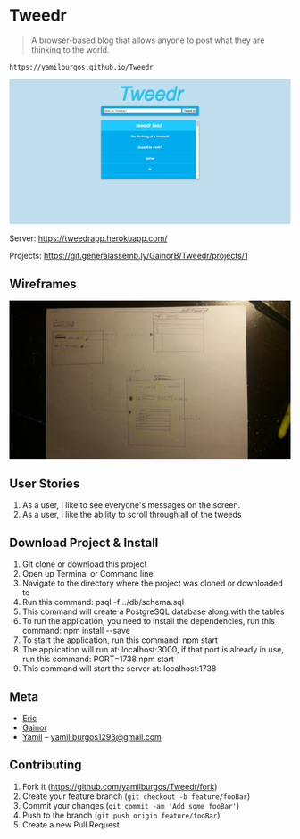 # Tweedr
> A browser-based blog that allows anyone to post what they are thinking to the world.

	https://yamilburgos.github.io/Tweedr

![](demo.png)

Server: https://tweedrapp.herokuapp.com/

Projects: https://git.generalassemb.ly/GainorB/Tweedr/projects/1

## Wireframes
![WireFrame](./readme-assets/wireframe.jpg)

## User Stories
1. As a user, I like to see everyone's messages on the screen.
2. As a user, I like the ability to scroll through all of the tweeds

## Download Project & Install
1. Git clone or download this project
2. Open up Terminal or Command line
3. Navigate to the directory where the project was cloned or downloaded to
4. Run this command: psql -f ../db/schema.sql
5. This command will create a PostgreSQL database along with the tables
6. To run the application, you need to install the dependencies, run this command: npm install --save
7. To start the application, run this command: npm start
8. The application will run at: localhost:3000, if that port is already in use, run this command: PORT=1738 npm start
9. This command will start the server at: localhost:1738

## Meta
* [Eric](https://github.com/unit57)
* [Gainor](https://git.generalassemb.ly/GainorB)
* [Yamil](https://github.com/yamilburgos/) – yamil.burgos1293@gmail.com

## Contributing
1. Fork it (<https://github.com/yamilburgos/Tweedr/fork>)
2. Create your feature branch (`git checkout -b feature/fooBar`)
3. Commit your changes (`git commit -am 'Add some fooBar'`)
4. Push to the branch (`git push origin feature/fooBar`)
5. Create a new Pull Request
